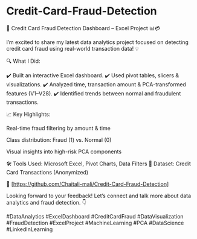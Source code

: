 # Credit-Card-Fraud-Detection
🚨 Credit Card Fraud Detection Dashboard – Excel Project 📊💳

I’m excited to share my latest data analytics project focused on detecting credit card fraud using real-world transaction data! 💡

🔍 What I Did:

✔️ Built an interactive Excel dashboard.
✔️ Used pivot tables, slicers & visualizations.
✔️ Analyzed time, transaction amount & PCA-transformed features (V1–V28).
✔️ Identified trends between normal and fraudulent transactions.

📈 Key Highlights:

Real-time fraud filtering by amount & time 

Class distribution: Fraud (1) vs. Normal (0)

Visual insights into high-risk PCA components

🛠️ Tools Used: Microsoft Excel, Pivot Charts, Data Filters
📁 Dataset: Credit Card Transactions (Anonymized)

🔗 [https://github.com/Chaitali-mali/Credit-Card-Fraud-Detection]

Looking forward to your feedback! Let’s connect and talk more about data analytics and fraud detection. 👇

#DataAnalytics #ExcelDashboard #CreditCardFraud #DataVisualization #FraudDetection #ExcelProject #MachineLearning #PCA #DataScience #LinkedInLearning

